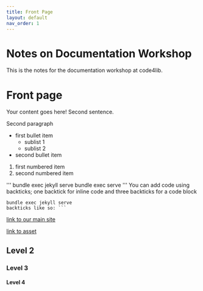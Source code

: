 ```yaml
---
title: Front Page
layout: default
nav_order: 1
---
```


# Notes on Documentation Workshop

This is the notes for the documentation workshop at code4lib. 

# Front page
Your content goes here!
Second sentence. 

Second paragraph
* first bullet item
    * sublist 1
    * sublist 2
* second bullet item
1. first numbered item
2. second numbered item

'''
bundle exec jekyll serve
bundle exec serve
'''
You can add code using backticks; one backtick for inline code and three backticks for a code block
```
bundle exec jekyll serve
backticks like so: ```
```

[link to our main site](https://example.com)

[link to asset](/assets/js/search-data.json)
## Level 2

### Level 3
#### Level 4
